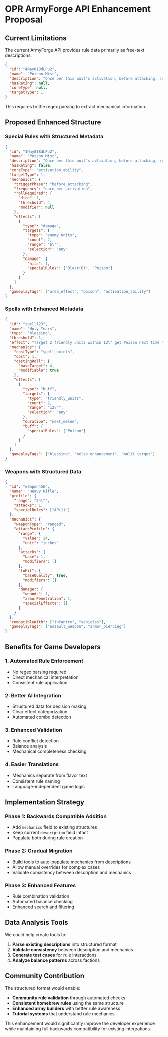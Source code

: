 # OPR ArmyForge API Enhancement Proposal

## Current Limitations

The current ArmyForge API provides rule data primarily as free-text descriptions:

```json
{
  "id": "4Nay818dLPu2",
  "name": "Poison Mist", 
  "description": "Once per this unit's activation, before attacking, roll one die. On a 4+ two enemy units within 6\" take 1 hit with Blast(6) and Poison.",
  "hasRating": null,
  "coreType": null,
  "targetType": 1
}
```

This requires brittle regex parsing to extract mechanical information.

## Proposed Enhanced Structure

### Special Rules with Structured Metadata

```json
{
  "id": "4Nay818dLPu2",
  "name": "Poison Mist",
  "description": "Once per this unit's activation, before attacking, roll one die. On a 4+ two enemy units within 6\" take 1 hit with Blast(6) and Poison.",
  "hasRating": false,
  "coreType": "activation_ability",
  "targetType": 1,
  "mechanics": {
    "triggerPhase": "before_attacking",
    "frequency": "once_per_activation",
    "rollRequired": {
      "dice": 1,
      "threshold": 4,
      "modifier": null
    },
    "effects": [
      {
        "type": "damage",
        "targets": {
          "type": "enemy_units",
          "count": 2,
          "range": "6\"",
          "selection": "any"
        },
        "damage": {
          "hits": 1,
          "specialRules": ["Blast(6)", "Poison"]
        }
      }
    ]
  },
  "gameplayTags": ["area_effect", "poison", "activation_ability"]
}
```

### Spells with Enhanced Metadata

```json
{
  "id": "spell123",
  "name": "Holy Tears",
  "type": "blessing",
  "threshold": 1,
  "effect": "Target 2 friendly units within 12\" get Poison next time they fight in melee.",
  "mechanics": {
    "costType": "spell_points", 
    "cost": 1,
    "castingRoll": {
      "baseTarget": 4,
      "modifiable": true
    },
    "effects": [
      {
        "type": "buff",
        "targets": {
          "type": "friendly_units",
          "count": 2,
          "range": "12\"",
          "selection": "any"
        },
        "duration": "next_melee",
        "buff": {
          "specialRules": ["Poison"]
        }
      }
    ]
  },
  "gameplayTags": ["blessing", "melee_enhancement", "multi_target"]
}
```

### Weapons with Structured Data

```json
{
  "id": "weapon456",
  "name": "Heavy Rifle", 
  "profile": {
    "range": "24\"",
    "attacks": 1,
    "specialRules": ["AP(1)"]
  },
  "mechanics": {
    "weaponType": "ranged",
    "attackProfile": {
      "range": {
        "value": 24,
        "unit": "inches"
      },
      "attacks": {
        "base": 1,
        "modifiers": []
      },
      "toHit": {
        "baseQuality": true,
        "modifiers": []
      },
      "damage": {
        "wounds": 1,
        "armorPenetration": 1,
        "specialEffects": []
      }
    }
  },
  "compatibleWith": ["infantry", "vehicles"],
  "gameplayTags": ["assault_weapon", "armor_piercing"]
}
```

## Benefits for Game Developers

### 1. Automated Rule Enforcement
- No regex parsing required
- Direct mechanical interpretation
- Consistent rule application

### 2. Better AI Integration  
- Structured data for decision making
- Clear effect categorization
- Automated combo detection

### 3. Enhanced Validation
- Rule conflict detection
- Balance analysis
- Mechanical completeness checking

### 4. Easier Translations
- Mechanics separate from flavor text
- Consistent rule naming
- Language-independent game logic

## Implementation Strategy

### Phase 1: Backwards Compatible Addition
- Add `mechanics` field to existing structures
- Keep current `description` field intact
- Populate both during rule creation

### Phase 2: Gradual Migration
- Build tools to auto-populate mechanics from descriptions
- Allow manual overrides for complex cases  
- Validate consistency between description and mechanics

### Phase 3: Enhanced Features
- Rule combination validation
- Automated balance checking
- Enhanced search and filtering

## Data Analysis Tools

We could help create tools to:
1. **Parse existing descriptions** into structured format
2. **Validate consistency** between description and mechanics  
3. **Generate test cases** for rule interactions
4. **Analyze balance patterns** across factions

## Community Contribution

The structured format would enable:
- **Community rule validation** through automated checks
- **Consistent homebrew rules** using the same structure
- **Enhanced army builders** with better rule awareness
- **Tutorial systems** that understand rule mechanics

This enhancement would significantly improve the developer experience while maintaining full backwards compatibility for existing integrations.